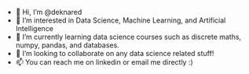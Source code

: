 - 👋 Hi, I’m @deknared
- 👀 I’m interested in Data Science, Machine Learning, and Artificial Intelligence
- 🌱 I’m currently learning data science courses such as discrete maths, numpy, pandas, and databases.
- 💞️ I’m looking to collaborate on any data science related stuff!
- 📫 You can reach me on linkedin or email me directly :)

<!---
deknared/deknared is a ✨ special ✨ repository because its `README.md` (this file) appears on your GitHub profile.
You can click the Preview link to take a look at your changes.
--->
